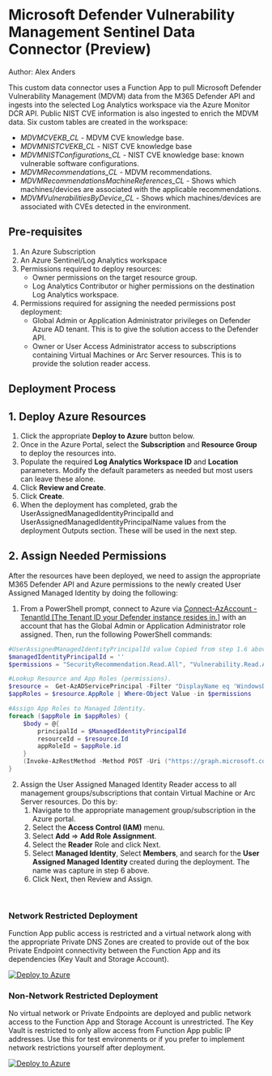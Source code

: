 # Microsoft Defender Vulnerability Management Sentinel Data Connector (Preview)
Author: Alex Anders

This custom data connector uses a Function App to pull Microsoft Defender Vulnerability Management (MDVM) data from the M365 Defender API and ingests into the selected Log Analytics workspace via the Azure Monitor DCR API. Public NIST CVE information is also ingested to enrich the MDVM data. Six custom tables are created in the workspace:
- *MDVMCVEKB_CL* - MDVM CVE knowledge base.
- *MDVMNISTCVEKB_CL* - NIST CVE knowledge base
- *MDVMNISTConfigurations_CL* - NIST CVE knowledge base: known vulnerable software configurations.
- *MDVMRecommendations_CL* - MDVM recommendations.
- *MDVMRecommendationsMachineReferences_CL* - Shows which machines/devices are associated with the applicable recommendations.
- *MDVMVulnerabilitiesByDevice_CL* - Shows which machines/devices are associated with CVEs detected in the environment.


## **Pre-requisites**
1. An Azure Subscription
2. An Azure Sentinel/Log Analytics workspace
3. Permissions required to deploy resources:
    - Owner permissions on the target resource group.
    - Log Analytics Contributor or higher permissions on the destination Log Analytics workspace.
4. Permissions required for assigning the needed permissions post deployment:
    - Global Admin or Application Administrator privileges on Defender Azure AD tenant. This is to give the solution access to the Defender API.
    - Owner or User Access Administrator access to subscriptions containing Virtual Machines or Arc Server resources. This is to provide the solution reader access.

## **Deployment Process**
## 1. Deploy Azure Resources
1. Click the appropriate **Deploy to Azure** button below.
2. Once in the Azure Portal, select the **Subscription** and **Resource Group** to deploy the resources into.
3. Populate the required **Log Analytics Workspace ID** and **Location** parameters. Modify the default parameters as needed but most users can leave these alone.
4. Click **Review and Create**.
5. Click **Create**.
6. When the deployment has completed, grab the UserAssignedManagedIdentityPrincipalId and UserAssignedManagedIdentityPrincipalName values from the deployment Outputs section. These will be used in the next step.

## 2. Assign Needed Permissions
After the resources have been deployed, we need to assign the appropriate M365 Defender API and Azure permissions to the newly created User Assigned Managed Identity by doing the following:
1. From a PowerShell prompt, connect to Azure via [Connect-AzAccount -TenantId [The Tenant ID your Defender instance resides in.]](https://learn.microsoft.com/en-us/powershell/module/az.accounts/connect-azaccount?view=azps-9.2.0) with an account that has the Global Admin or Application Administrator role assigned. Then, run the following PowerShell commands:
```PowerShell
#UserAssignedManagedIdentityPrincipalId value Copied from step 1.6 above. INSERT THE VALUE BETWEEN THE SINGLE QUOTES BELOW.
$managedIdentityPrincipalId = '' 
$permissions = "SecurityRecommendation.Read.All", "Vulnerability.Read.All"

#Lookup Resource and App Roles (permissions).
$resource =  Get-AzADServicePrincipal -Filter "DisplayName eq 'WindowsDefenderATP'"
$appRoles = $resource.AppRole | Where-Object Value -in $permissions

#Assign App Roles to Managed Identity.
foreach ($appRole in $appRoles) {
    $body = @{
        principalId = $ManagedIdentityPrincipalId
        resourceId = $resource.Id
        appRoleId = $appRole.id
    }
    (Invoke-AzRestMethod -Method POST -Uri ("https://graph.microsoft.com/v1.0/servicePrincipals/" + $resource.Id + "/appRoleAssignedTo") -Payload (ConvertTo-Json $body)).Content | ConvertFrom-Json
}
```
2. Assign the User Assigned Managed Identity Reader access to all management groups/subscriptions that contain Virtual Machine or Arc Server resources. Do this by: 
    1. Navigate to the appropriate management group/subscription in the Azure portal.
    2. Select the **Access Control (IAM)** menu.
    3. Select **Add** => **Add Role Assignment**.
    4. Select the **Reader** Role and click Next.
    5. Select **Managed Identity**, Select **Members**, and search for the **User Assigned Managed Identity** created during the deployment. The name was capture in step 6 above.
    6. Click Next, then Review and Assign.

<br>

### Network Restricted Deployment
Function App public access is restricted and a virtual network along with the appropriate Private DNS Zones are created to provide out of the box Private Endpoint connectivity between the Function App and its dependencies (Key Vault and Storage Account).

[![Deploy to Azure](https://aka.ms/deploytoazurebutton)](https://portal.azure.com/#create/Microsoft.Template/uri/https%3A%2F%2Fraw.githubusercontent.com%2Fanders-alex%2FAzure-Sentinel%2FDataConnector-M365Defender-VulnerabilityManagement%2FDataConnectors%2FM365Defender-VulnerabilityManagement%2FazureDeployNetworkRestricted.json)

### Non-Network Restricted Deployment
No virtual network or Private Endpoints are deployed and public network access to the Function App and Storage Account is unrestricted. The Key Vault is restricted to only allow access from Function App public IP addresses. Use this for test environments or if you prefer to implement network restrictions yourself after deployment.

[![Deploy to Azure](https://aka.ms/deploytoazurebutton)](https://portal.azure.com/#create/Microsoft.Template/uri/https%3A%2F%2Fraw.githubusercontent.com%2Fanders-alex%2FAzure-Sentinel%2FDataConnector-M365Defender-VulnerabilityManagement%2FDataConnectors%2FM365Defender-VulnerabilityManagement%2FazureDeploy.json)
